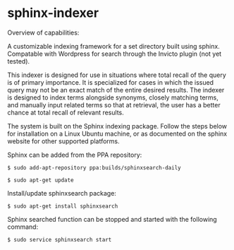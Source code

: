 sphinx-indexer
==============

Overview of capabilities:

A customizable indexing framework for a set directory built using sphinx. Compatable with Wordpress for search through the Invicto plugin (not yet tested). 

This indexer is designed for use in situations where total recall of the query is of primary importance. It is specialized for cases in which the issued query may not be an exact match of the entire desired results. The indexer is designed to index terms alongside synonyms, closely matching terms, and manually input related terms so that at retrieval, the user has a better chance at total recall of relevant results. 

The system is built on the Sphinx indexing package. Follow the steps below for installation on a Linux Ubuntu machine, or as documented on the sphinx website for other supported platforms. 


Sphinx can be added from the PPA repository: 

    $ sudo add-apt-repository ppa:builds/sphinxsearch-daily 
    
    $ sudo apt-get update
    
Install/update sphinxsearch package: 

    $ sudo apt-get install sphinxsearch
    
Sphinx searched function can be stopped and started with the following command:

  	$ sudo service sphinxsearch start
